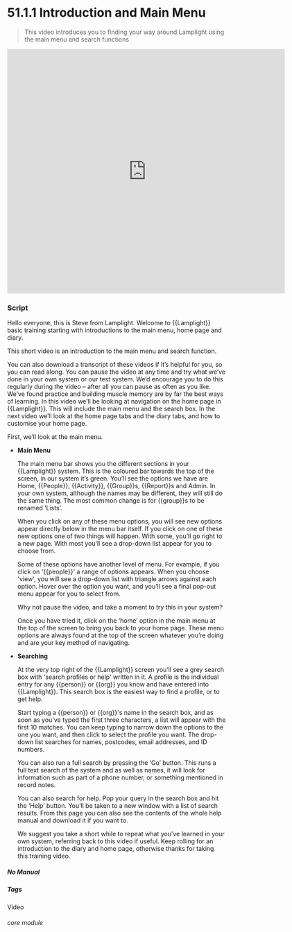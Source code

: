 # 51.1.1 Introduction and Main Menu

> This video introduces you to finding your way around Lamplight using the main menu and search functions

<iframe src="https://player.vimeo.com/video/383303486" width="640" height="564" frameborder="0" allow="autoplay; fullscreen" allowfullscreen></iframe>


### Script

Hello everyone, this is Steve from Lamplight. Welcome to {{Lamplight}} basic training starting with introductions to the main menu, home page and diary.

This short video is an introduction to the main menu and search function.

You can also download a transcript of these videos if it’s helpful for you, so you can read along. You can pause the video at any time and try what we’ve done in your own system or our test system. We’d encourage you to do this regularly during the video – after all you can pause as often as you like. We’ve found practice and building muscle memory are by far the best ways of learning.
In this video we’ll be looking at navigation on the home page in {{Lamplight}}. This will include the main menu and the search box.
In the next video we’ll look at the home page tabs and the diary tabs, and how to customise your home page.

First, we’ll look at the main menu.

- **Main Menu**

   The main menu bar shows you the different sections in your {{Lamplight}} system. This is the coloured bar towards the top of the screen, in our system it’s green. You’ll see the options we have are Home, {{People}}, {{Activity}}, {{Group}}s, {{Report}}s and Admin. In your own system, although the names may be different, they will still do the same thing. The most common change is for {{group}}s to be renamed ‘Lists’.

   When you click on any of these menu options, you will see new options appear directly below in the menu bar itself. If you click on one of these new options one of two things will happen. With some, you’ll go right to a new page. With most you’ll see a drop-down list appear for you to choose from.

   Some of these options have another level of menu. For example, if you click on '{{people}}' a range of options appears. When you choose 'view', you will see a drop-down list with triangle arrows against each option. Hover over the option you want, and you’ll see a final pop-out menu appear for you to select from.

   Why not pause the video, and take a moment to try this in your system?

   Once you have tried it, click on the ‘home’ option in the main menu at the top of the screen to bring you back to your home page. These menu options are always found at the top of the screen whatever you’re doing and are your key method of navigating.

- **Searching**

   At the very top right of the {{Lamplight}} screen you’ll see a grey search box with 'search profiles or help' written in it. A profile is the individual entry for any {{person}} or {{org}} you know and have entered into {{Lamplight}}. This search box is the easiest way to find a profile, or to get help.

   Start typing a {{person}} or {{org}}'s name in the search box, and as soon as you’ve typed the first three characters, a list will appear with the first 10 matches. You can keep typing to narrow down the options to the one you want, and then click to select the profile you want. The drop-down list searches for names, postcodes, email addresses, and ID numbers.

   You can also run a full search by pressing the ‘Go’ button. This runs a full text search of the system and as well as names, it will look for information such as part of a phone number, or something mentioned in record notes.

   You can also search for help. Pop your query in the search box and hit the ‘Help’ button. You’ll be taken to a new window with a list of search results. From this page you can also see the contents of the whole help manual and download it if you want to.

   We suggest you take a short while to repeat what you’ve learned in your own system, referring back to this video if useful. Keep rolling for an introduction to the diary and home page, otherwise thanks for taking this training video.


##### No Manual

##### Tags
Video

###### core module
